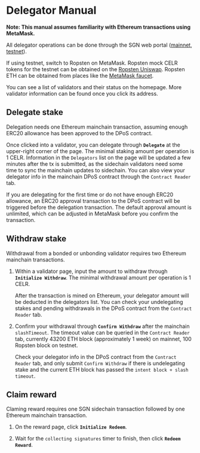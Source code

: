 # Delegator Manual

**Note: This manual assumes familiarity with Ethereum transactions using MetaMask.**

All delegator operations can be done through the SGN web portal ([mainnet](https://sgn.celer.network), [testnet](https://sgntest.celer.network)). 

If using testnet, switch to Ropsten on MetaMask. Ropsten mock CELR tokens for the testnet can be obtained on the [Ropsten Uniswap](https://app.uniswap.org/#/swap?outputCurrency=0xb37f671dfc6c7c03462c76313ec1a35b0c0a76d5). Ropsten ETH can be obtained from places like the [MetaMask faucet](https://faucet.metamask.io).

You can see a list of validators and their status on the homepage. More validator information can be found once you click its address.

## Delegate stake

Delegation needs one Ethereum mainchain transaction, assuming enough ERC20 allowance has been approved to the DPoS contract.

Once clicked into a validator, you can delegate through **`Delegate`** at the upper-right corner of the page. The minimal staking amount per operation is 1 CELR. Information in the `Delegators` list on the page will be updated a few minutes after the tx is submitted, as the sidechain validators need some time to sync the mainchain updates to sidechain. You can also view your delegator info in the mainchain DPoS contract through the `Contract Reader` tab.

If you are delegating for the first time or do not have enough ERC20 allowance, an ERC20 approval transaction to the DPoS contract will be triggered before the delegation transaction. The default approval amount is unlimited, which can be adjusted in MetaMask before you confirm the transaction.

## Withdraw stake

Withdrawal from a bonded or unbonding validator requires two Ethereum mainchain transactions.

1. Within a validator page, input the amount to withdraw through **`Initialize Withdraw`**. The minimal withdrawal amount per operation is 1 CELR. 

    After the transaction is mined on Ethereum, your delegator amount will be deducted in the delegators list. You can check your undelegating stakes and pending withdrawals in the DPoS contract from the `Contract Reader` tab.  

2. Confirm your withdrawal through **`Confirm Withdraw`** after the mainchain `slashTimeout`. The timeout value can be queried in the `Contract Reader` tab, currently 43200 ETH block (approximately 1 week) on mainnet, 100 Ropsten block on testnet.

    Check your delegator info in the DPoS contract from the `Contract Reader` tab, and only submit `Confirm Withdraw` if there is undelegating stake and the current ETH block has passed the `intent block + slash timeout`.

## Claim reward

Claming reward requires one SGN sidechain transaction followed by one Ethereum mainchain transaction.

1. On the reward page, click **`Initialize Redeem`**.

2. Wait for the `collecting signatures` timer to finish, then click **`Redeem Reward`**.
